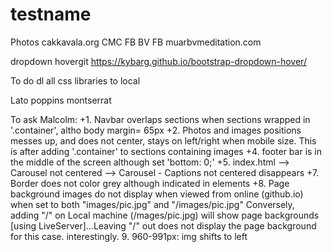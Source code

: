 # testname

Photos
cakkavala.org
CMC FB
BV FB 
muarbvmeditation.com

dropdown hovergit 
https://kybarg.github.io/bootstrap-dropdown-hover/

To do
dl all css libraries to local

Lato
poppins
montserrat

To ask Malcolm:
+1. Navbar overlaps sections when sections wrapped in '.container', altho body margin= 65px
+2. Photos and images positions messes up, and does not center, stays on left/right when mobile size. This is after adding '.container' to sections containing images
+4. footer bar is in the middle of the screen although set 'bottom: 0;'
+5. index.html 
   --> Carousel not centered
   --> Carousel - Captions not centered disappears
+7. Border does not color grey although indicated in elements
+8. Page background images do not display when viewed from online (github.io) when set to both "images/pic.jpg" and "/images/pic.jpg"
    Conversely, adding "/" on Local machine (/mages/pic.jpg) will show page backgrounds [using LiveServer]...Leaving "/" out does not display the page background for this case. interestingly. 
9. 960-991px: img shifts to left